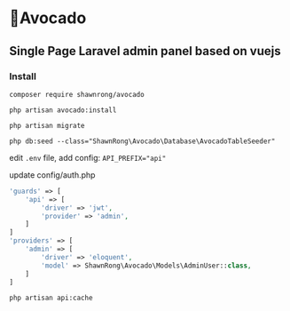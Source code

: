 # 🥑Avocado
## Single Page Laravel admin panel based on vuejs 


### Install 

`composer require shawnrong/avocado`

`php artisan avocado:install`

`php artisan migrate`

`php db:seed --class="ShawnRong\Avocado\Database\AvocadoTableSeeder"`

edit `.env` file, add config:
`API_PREFIX="api"`

update config/auth.php

``` php
'guards' => [
    'api' => [
        'driver' => 'jwt',
        'provider' => 'admin',
    ]
]
'providers' => [
    'admin' => [
        'driver' => 'eloquent',
        'model' => ShawnRong\Avocado\Models\AdminUser::class,
    ]
]
```

`php artisan api:cache`

